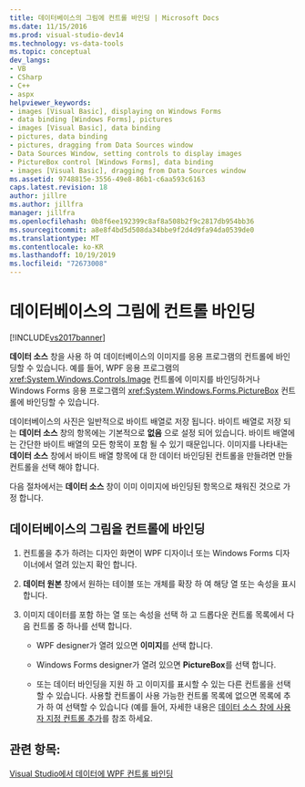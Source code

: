 ```yaml
---
title: 데이터베이스의 그림에 컨트롤 바인딩 | Microsoft Docs
ms.date: 11/15/2016
ms.prod: visual-studio-dev14
ms.technology: vs-data-tools
ms.topic: conceptual
dev_langs:
- VB
- CSharp
- C++
- aspx
helpviewer_keywords:
- images [Visual Basic], displaying on Windows Forms
- data binding [Windows Forms], pictures
- images [Visual Basic], data binding
- pictures, data binding
- pictures, dragging from Data Sources window
- Data Sources Window, setting controls to display images
- PictureBox control [Windows Forms], data binding
- images [Visual Basic], dragging from Data Sources window
ms.assetid: 9748815e-3556-49e8-86b1-c6aa593c6163
caps.latest.revision: 18
author: jillre
ms.author: jillfra
manager: jillfra
ms.openlocfilehash: 0b8f6ee192399c8af8a508b2f9c2817db954bb36
ms.sourcegitcommit: a8e8f4bd5d508da34bbe9f2d4d9fa94da0539de0
ms.translationtype: MT
ms.contentlocale: ko-KR
ms.lasthandoff: 10/19/2019
ms.locfileid: "72673008"
---
```

# <a name="bind-controls-to-pictures-from-a-database"></a>데이터베이스의 그림에 컨트롤 바인딩
[!INCLUDE[vs2017banner](../includes/vs2017banner.md)]

**데이터 소스** 창을 사용 하 여 데이터베이스의 이미지를 응용 프로그램의 컨트롤에 바인딩할 수 있습니다. 예를 들어, WPF 응용 프로그램의 <xref:System.Windows.Controls.Image> 컨트롤에 이미지를 바인딩하거나 Windows Forms 응용 프로그램의 <xref:System.Windows.Forms.PictureBox> 컨트롤에 바인딩할 수 있습니다.

 데이터베이스의 사진은 일반적으로 바이트 배열로 저장 됩니다. 바이트 배열로 저장 되는 **데이터 소스** 창의 항목에는 기본적으로 **없음** 으로 설정 되어 있습니다. 바이트 배열에는 간단한 바이트 배열의 모든 항목이 포함 될 수 있기 때문입니다. 이미지를 나타내는 **데이터 소스** 창에서 바이트 배열 항목에 대 한 데이터 바인딩된 컨트롤을 만들려면 만들 컨트롤을 선택 해야 합니다.

 다음 절차에서는 **데이터 소스** 창이 이미 이미지에 바인딩된 항목으로 채워진 것으로 가정 합니다.

## <a name="bind-a-picture-in-a-database-to-a-control"></a>데이터베이스의 그림을 컨트롤에 바인딩

1. 컨트롤을 추가 하려는 디자인 화면이 WPF 디자이너 또는 Windows Forms 디자이너에서 열려 있는지 확인 합니다.

2. **데이터 원본** 창에서 원하는 테이블 또는 개체를 확장 하 여 해당 열 또는 속성을 표시 합니다.

3. 이미지 데이터를 포함 하는 열 또는 속성을 선택 하 고 드롭다운 컨트롤 목록에서 다음 컨트롤 중 하나를 선택 합니다.

    - WPF designer가 열려 있으면 **이미지**를 선택 합니다.

    - Windows Forms designer가 열려 있으면 **PictureBox**를 선택 합니다.

    - 또는 데이터 바인딩을 지원 하 고 이미지를 표시할 수 있는 다른 컨트롤을 선택할 수 있습니다. 사용할 컨트롤이 사용 가능한 컨트롤 목록에 없으면 목록에 추가 하 여 선택할 수 있습니다 (예를 들어, 자세한 내용은 [데이터 소스 창에 사용자 지정 컨트롤 추가](../data-tools/add-custom-controls-to-the-data-sources-window.md)를 참조 하세요.

## <a name="see-also"></a>관련 항목:
 [Visual Studio에서 데이터에 WPF 컨트롤 바인딩](../data-tools/bind-wpf-controls-to-data-in-visual-studio1.md)
